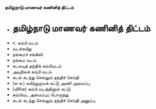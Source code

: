 **தமிழ்நாடு மாணவர் கணினித் திட்டம்**
- # தமிழ்நாடு மாணவர் கணினித் திட்டம்
- n. கம்பி வடம்
- வடக்கயிறு
- நங்கூரச் சங்கிலி
- நங்கூர வடம்
- கடலடித் தந்திக் கம்பிவடம்
- அடிநிலக் கம்பி வடம்
- கடல் கடந்து செல்லும் தந்திச் செய்தி
- (க-க.) கயிற்றுருவக் கட்டு அணி அமைப்பு
- (வினை) கம்பி வடத்தினால் கட்டு
- கம்பிவட அமைப்புப் பொருத்து
- கடல் கடந்து செல்லும் தந்திச் செய்தி அனுப்பு.

